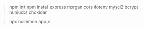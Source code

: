 >npm init 
>npm install express morgan cors dotenv mysql2 bcrypt nunjucks chokidar
<!-- nodemon 설치가 안되어있으면 설치메시지가 뜬다. -->
>npx nodemon app.js 